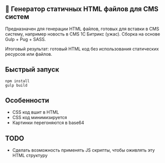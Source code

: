 ## 🤯 Генератор статичных HTML файлов для CMS систем
Предназначен для генерации HTML файлов, готовых для вставки в CMS систему, например новость в CMS 1С Битрикс (ужас). Сборка на основе Gulp + Pug + SASS.

Итоговый результат: готовый HTML код без использования статических ресурсов или файлов. 

## Быстрый запуск
    npm install
    gulp build

## Особенности
* CSS код вшит в HTML
* CSS код минимизируется
* Картинки перегоняются в base64

## TODO
* Сделать возможность применять JS скрипты, чтобы оживлять эту HTML структуру


